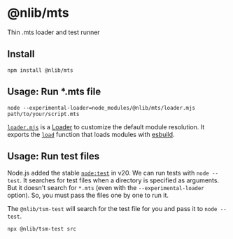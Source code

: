 # @nlib/mts

Thin .mts loader and test runner

## Install

```
npm install @nlib/mts
```

## Usage: Run \*.mts file

```
node --experimental-loader=node_modules/@nlib/mts/loader.mjs path/to/your/script.mts
```

[`loader.mjs`](./loader.mjs) is a [Loader](https://nodejs.org/api/esm.html#loaders) to customize the default module resolution. It exports the [`load`](https://nodejs.org/api/esm.html#loadurl-context-nextload) function that loads modules with [esbuild](https://esbuild.github.io/).

## Usage: Run test files

Node.js added the stable [`node:test`](https://nodejs.org/api/test.html) in v20. We can run tests with `node --test`. It searches for test files when a directory is specified as arguments. But it doesn't search for `*.mts` (even with the `--experimental-loader` option). So, you must pass the files one by one to run it.

The `@nlib/tsm-test` will search for the test file for you and pass it to `node --test`.

```sh
npx @nlib/tsm-test src
```
